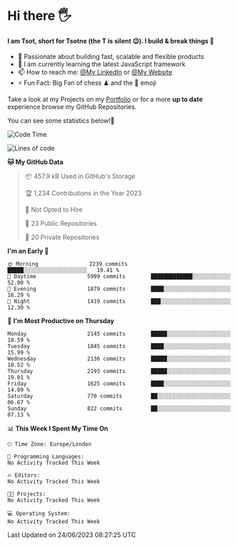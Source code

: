# Hi there :raised_hand_with_fingers_splayed:
#### I am Tsot, short for Tsotne (the T is silent :wink:). I build & break things :space_invader:
- :telescope: Passionate about building fast, scalable and flexible products
- :seedling: I am currently learning the latest JavaScript framework 
- :mailbox: How to reach me: [@My LinkedIn](https://www.linkedin.com/in/tsotne-gvadzabia/) or [@My Website](https://tsotne.co.uk/contact)
- :zap: Fun Fact: Big Fan of chess ♟ and the 👾 emoji

Take a look at my Projects on my [Portfolio](https://tsotne.co.uk/) or for a more **up to date** experience browse my GitHub Repositories.

You can see some statistics below!:space_invader:
<!--START_SECTION:waka-->
![Code Time](http://img.shields.io/badge/Code%20Time-761%20hrs%202%20mins-blue)

![Lines of code](https://img.shields.io/badge/From%20Hello%20World%20I%27ve%20Written-6.1%20million%20lines%20of%20code-blue)

**🐱 My GitHub Data** 

> 📦 457.9 kB Used in GitHub's Storage 
 > 
> 🏆 1,234 Contributions in the Year 2023
 > 
> 🚫 Not Opted to Hire
 > 
> 📜 23 Public Repositories 
 > 
> 🔑 20 Private Repositories 
 > 
**I'm an Early 🐤** 

```text
🌞 Morning                2239 commits        █████░░░░░░░░░░░░░░░░░░░░   19.41 % 
🌆 Daytime                5999 commits        █████████████░░░░░░░░░░░░   52.00 % 
🌃 Evening                1879 commits        ████░░░░░░░░░░░░░░░░░░░░░   16.29 % 
🌙 Night                  1419 commits        ███░░░░░░░░░░░░░░░░░░░░░░   12.30 % 
```
📅 **I'm Most Productive on Thursday** 

```text
Monday                   2145 commits        █████░░░░░░░░░░░░░░░░░░░░   18.59 % 
Tuesday                  1845 commits        ████░░░░░░░░░░░░░░░░░░░░░   15.99 % 
Wednesday                2136 commits        █████░░░░░░░░░░░░░░░░░░░░   18.52 % 
Thursday                 2193 commits        █████░░░░░░░░░░░░░░░░░░░░   19.01 % 
Friday                   1625 commits        ████░░░░░░░░░░░░░░░░░░░░░   14.09 % 
Saturday                 770 commits         ██░░░░░░░░░░░░░░░░░░░░░░░   06.67 % 
Sunday                   822 commits         ██░░░░░░░░░░░░░░░░░░░░░░░   07.13 % 
```


📊 **This Week I Spent My Time On** 

```text
🕑︎ Time Zone: Europe/London

💬 Programming Languages: 
No Activity Tracked This Week

🔥 Editors: 
No Activity Tracked This Week

🐱‍💻 Projects: 
No Activity Tracked This Week

💻 Operating System: 
No Activity Tracked This Week
```


 Last Updated on 24/06/2023 08:27:25 UTC
<!--END_SECTION:waka-->
